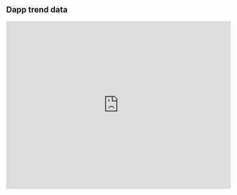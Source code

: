 ## Dapp trend data

<iframe width="600" height="450" src="https://datastudio.google.com/embed/reporting/1z4P93rMgo2wnvlJS2iwT5er5Um06n9Ux/page/3MmP" frameborder="0" style="border:0" allowfullscreen></iframe>